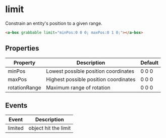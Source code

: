 # limit

Constrain an entity's position to a given range.

```html
<a-box grabbable limit="minPos:0 0 0; maxPos:0 1 0;"></a-box>
```


## Properties

| Property     | Description                 | Default   |
| ------------ | --------------------------- | --------- |
| minPos       | Lowest possible position coordinates | 0 0 0
| maxPos       | Highest possible position coordinates | 0 0 0
| rotationRange | Maximum range of rotation | 0 0 0


## Events

| Event   | Description        |
| ------- | ------------------ |
| limited | object hit the limit |

